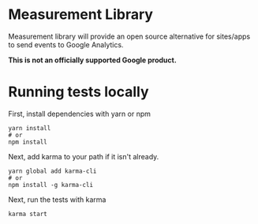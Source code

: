 # Measurement Library

Measurement library will provide an open source alternative for sites/apps to send events to Google Analytics.

**This is not an officially supported Google product.**

# Running tests locally

First, install dependencies with yarn or npm
```shell script
yarn install
# or
npm install
```

Next, add karma to your path if it isn't already.

```shell script
yarn global add karma-cli
# or
npm install -g karma-cli
```

Next, run the tests with karma
```shell script
karma start
```

